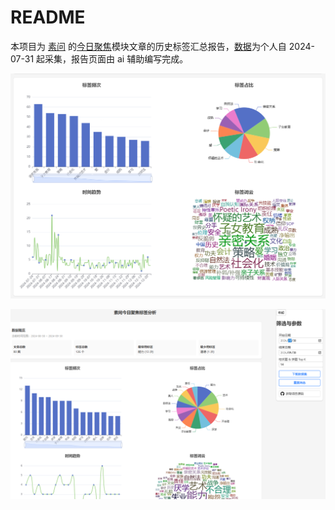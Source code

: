 # README

本项目为 [素问](https://zhuanlan.zhihu.com/p/620744835) 的[今日聚焦](https://zhuanlan.zhihu.com/p/9807412987)模块文章的历史标签汇总报告，[数据](assets/articles.csv)为个人自 2024-07-31 起采集，报告页面由 ai 辅助编写完成。

![预览图](./assets/总览图.png)

![筛选预览图](./assets/筛选预览.png)
